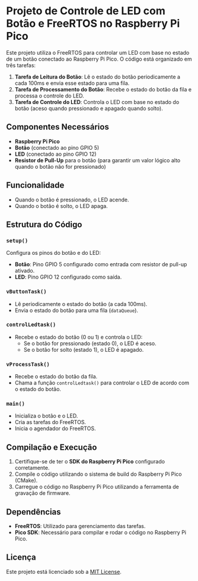 # Projeto de Controle de LED com Botão e FreeRTOS no Raspberry Pi Pico

Este projeto utiliza o FreeRTOS para controlar um LED com base no estado de um botão conectado ao Raspberry Pi Pico. O código está organizado em três tarefas:

1. **Tarefa de Leitura do Botão**: Lê o estado do botão periodicamente a cada 100ms e envia esse estado para uma fila.
2. **Tarefa de Processamento do Botão**: Recebe o estado do botão da fila e processa o controle do LED.
3. **Tarefa de Controle do LED**: Controla o LED com base no estado do botão (aceso quando pressionado e apagado quando solto).

## Componentes Necessários

- **Raspberry Pi Pico**
- **Botão** (conectado ao pino GPIO 5)
- **LED** (conectado ao pino GPIO 12)
- **Resistor de Pull-Up** para o botão (para garantir um valor lógico alto quando o botão não for pressionado)

## Funcionalidade

- Quando o botão é pressionado, o LED acende.
- Quando o botão é solto, o LED apaga.

## Estrutura do Código

### `setup()`

Configura os pinos do botão e do LED:

- **Botão**: Pino GPIO 5 configurado como entrada com resistor de pull-up ativado.
- **LED**: Pino GPIO 12 configurado como saída.

### `vButtonTask()`

- Lê periodicamente o estado do botão (a cada 100ms).
- Envia o estado do botão para uma fila (`dataQueue`).

### `controlLedtask()`

- Recebe o estado do botão (0 ou 1) e controla o LED:
  - Se o botão for pressionado (estado 0), o LED é aceso.
  - Se o botão for solto (estado 1), o LED é apagado.

### `vProcessTask()`

- Recebe o estado do botão da fila.
- Chama a função `controlLedtask()` para controlar o LED de acordo com o estado do botão.

### `main()`

- Inicializa o botão e o LED.
- Cria as tarefas do FreeRTOS.
- Inicia o agendador do FreeRTOS.

## Compilação e Execução

1. Certifique-se de ter o **SDK do Raspberry Pi Pico** configurado corretamente.
2. Compile o código utilizando o sistema de build do Raspberry Pi Pico (CMake).
3. Carregue o código no Raspberry Pi Pico utilizando a ferramenta de gravação de firmware.

## Dependências

- **FreeRTOS**: Utilizado para gerenciamento das tarefas.
- **Pico SDK**: Necessário para compilar e rodar o código no Raspberry Pi Pico.

## Licença

Este projeto está licenciado sob a [MIT License](LICENSE).

